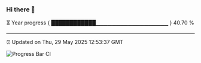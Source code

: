 ### Hi there 👋

⏳ Year progress { ████████████▁▁▁▁▁▁▁▁▁▁▁▁▁▁▁▁▁▁ } 40.70 %

---

⏰ Updated on Thu, 29 May 2025 12:53:37 GMT

![Progress Bar CI](https://github.com/DhruviPatel157/GitHub-Actions-Demo/workflows/Progress%20Bar%20CI/badge.svg)
